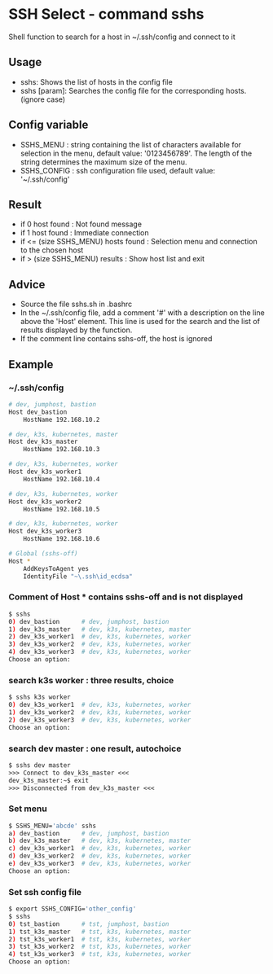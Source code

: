 # SSH Select - command sshs

Shell function to search for a host in ~/.ssh/config and connect to it

## Usage

- sshs: Shows  the list of hosts in the config file
- sshs [param]: Searches the config file for the corresponding hosts. (ignore case)

## Config variable

- SSHS_MENU : string containing the list of characters available for selection in the menu,
              default value: '0123456789'. The length of the string determines the maximum
              size of the menu.
- SSHS_CONFIG : ssh configuration file used, default value: '~/.ssh/config'

## Result

- if 0 host found : Not found message
- if 1 host found : Immediate connection
- if <= (size SSHS_MENU) hosts found : Selection menu and connection to the chosen host
- if > (size SSHS_MENU) results : Show host list and exit

## Advice

- Source the file sshs.sh in .bashrc
- In the ~/.ssh/config file, add a comment '#' with a description on the line above the 'Host'
  element. This line is used for the search and the list of results displayed by the function.
- If the comment line contains sshs-off, the host is ignored

## Example

### ~/.ssh/config

```sh
# dev, jumphost, bastion
Host dev_bastion
    HostName 192.168.10.2

# dev, k3s, kubernetes, master
Host dev_k3s_master
    HostName 192.168.10.3

# dev, k3s, kubernetes, worker
Host dev_k3s_worker1
    HostName 192.168.10.4

# dev, k3s, kubernetes, worker
Host dev_k3s_worker2
    HostName 192.168.10.5

# dev, k3s, kubernetes, worker
Host dev_k3s_worker3
    HostName 192.168.10.6

# Global (sshs-off)
Host *
    AddKeysToAgent yes
    IdentityFile "~\.ssh\id_ecdsa"
```

### Comment of **Host \*** contains sshs-off and is not displayed

```sh
$ sshs
0) dev_bastion      # dev, jumphost, bastion
1) dev_k3s_master   # dev, k3s, kubernetes, master
2) dev_k3s_worker1  # dev, k3s, kubernetes, worker
3) dev_k3s_worker2  # dev, k3s, kubernetes, worker
4) dev_k3s_worker3  # dev, k3s, kubernetes, worker
Choose an option:
```

### search k3s worker : three results, choice

```sh
$ sshs k3s worker
0) dev_k3s_worker1  # dev, k3s, kubernetes, worker
1) dev_k3s_worker2  # dev, k3s, kubernetes, worker
2) dev_k3s_worker3  # dev, k3s, kubernetes, worker
Choose an option:
```

### search dev master : one result, autochoice

```txt
$ sshs dev master
>>> Connect to dev_k3s_master <<<
dev_k3s_master:~$ exit
>>> Disconnected from dev_k3s_master <<<
```

### Set menu

```sh
$ SSHS_MENU='abcde' sshs
a) dev_bastion      # dev, jumphost, bastion
b) dev_k3s_master   # dev, k3s, kubernetes, master
c) dev_k3s_worker1  # dev, k3s, kubernetes, worker
d) dev_k3s_worker2  # dev, k3s, kubernetes, worker
e) dev_k3s_worker3  # dev, k3s, kubernetes, worker
Choose an option:
```

### Set ssh config file

```sh
$ export SSHS_CONFIG='other_config'
$ sshs
0) tst_bastion      # tst, jumphost, bastion
1) tst_k3s_master   # tst, k3s, kubernetes, master
2) tst_k3s_worker1  # tst, k3s, kubernetes, worker
3) tst_k3s_worker2  # tst, k3s, kubernetes, worker
4) tst_k3s_worker3  # tst, k3s, kubernetes, worker
Choose an option:
```
